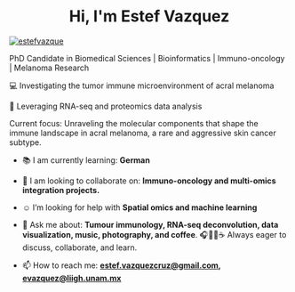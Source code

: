 <h1 align="center">Hi, I'm Estef Vazquez</h1>

<p align="left"> <a href="https://twitter.com/estefvazque" target="blank"><img src="https://img.shields.io/twitter/follow/estefvazque?logo=twitter&style=for-the-badge" alt="estefvazque" /></a> </p>

PhD Candidate in Biomedical Sciences | Bioinformatics | Immuno-oncology | Melanoma Research

💻 Investigating the tumor immune microenvironment of acral melanoma  

🧬 Leveraging RNA-seq and proteomics data analysis  

Current focus: Unraveling the molecular components that shape the immune landscape in acral melanoma, a rare and aggressive skin cancer subtype.

- 📚 I am currently learning: **German**

- 🔬 I am looking to collaborate on: **Immuno-oncology and multi-omics integration projects.**

- ☺︎ I’m looking for help with **Spatial omics and machine learning**

- 💬 Ask me about: **Tumour immunology, RNA-seq deconvolution, data visualization, music, photography, and coffee**. 🎧🎸🎶☕ Always eager to discuss, collaborate, and learn. 

- 📫 How to reach me: **estef.vazquezcruz@gmail.com, evazquez@liigh.unam.mx**
